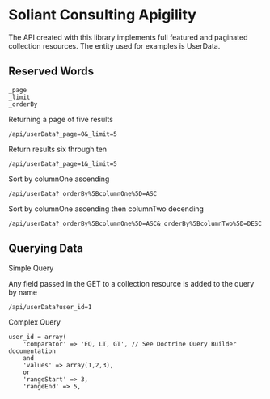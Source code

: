 Soliant Consulting Apigility
============================

The API created with this library implements full featured and paginated 
collection resources.  The entity used for examples is UserData.

Reserved Words
--------------
```
_page
_limit
_orderBy
```

Returning a page of five results

```/api/userData?_page=0&_limit=5```

Return results six through ten

```/api/userData?_page=1&_limit=5```

Sort by columnOne ascending

```/api/userData?_orderBy%5BcolumnOne%5D=ASC```

Sort by columnOne ascending then columnTwo decending

```/api/userData?_orderBy%5BcolumnOne%5D=ASC&_orderBy%5BcolumnTwo%5D=DESC```


Querying Data
-------------

Simple Query 

Any field passed in the GET to a collection resource is added to the query by name

```/api/userData?user_id=1```


Complex Query

```
user_id = array(
    'comparator' => 'EQ, LT, GT', // See Doctrine Query Builder documentation
    and
    'values' => array(1,2,3),
    or
    'rangeStart' => 3,
    'rangeEnd' => 5,
```